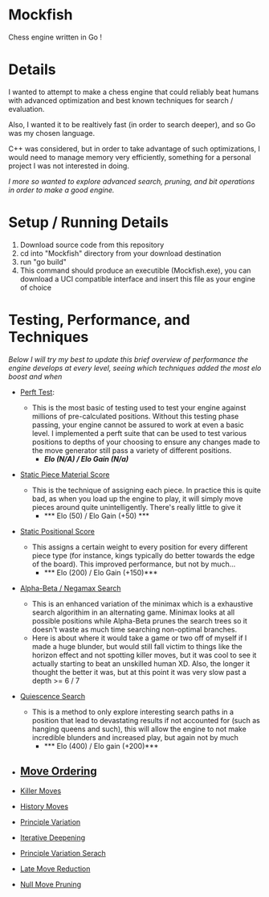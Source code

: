# Mockfish
Chess engine written in Go !

# Details
I wanted to attempt to make a chess engine that could reliably beat humans
with advanced optimization and best known techniques for search / evaluation.

Also, I wanted it to be realtively fast (in order to search deeper), and so Go
was my chosen language. 

C++ was considered, but in order to take advantage of such optimizations, I would need to manage memory very efficiently, something for a personal project I was not interested in doing. 

*I more so wanted to explore advanced search, pruning, and bit operations in order to make a good engine.*

# Setup / Running Details
1. Download source code from this repository
2. cd into "Mockfish" directory from your download destination
3. run "go build"
4. This command should produce an executible (Mockfish.exe), you can download a UCI compatible interface and insert this file as your engine of choice


# Testing, Performance, and Techniques
*Below I will try my best to update this brief overview of performance the engine develops at every level, seeing which techniques added the most elo boost and when*

- [Perft Test](https://www.chessprogramming.org/Perft_Results):
    - This is the most basic of testing used to test your engine against millions of pre-calculated positions. Without this testing phase passing, your engine cannot be assured to work at even a basic level. I implemented a perft suite that can be used to test various positions to depths of your choosing to ensure any changes made to the move generator still pass a variety of different positions.
        - ***Elo (N/A) / Elo Gain (N/a)***

- [Static Piece Material Score](https://www.dailychess.com/rival/programming/evaluation.php)
    - This is the technique of assigning each piece. In practice this is quite bad, as when you load up the engine to play, it will simply move pieces around quite unintelligently. There's really little to give it 
        - *** Elo (50) / Elo Gain (+50) ***

- [Static Positional Score](https://www.dailychess.com/rival/programming/evaluation.php)
    - This assigns a certain weight to every position for every different piece type (for instance, kings typically do better towards the edge of the board). This improved performance, but not by much...
        - *** Elo (200) / Elo Gain (+150)***

- [Alpha-Beta / Negamax Search](https://web.mit.edu/6.034/wwwbob/handout3-fall11.pdf)
    - This is an enhanced variation of the minimax which is a exhaustive search algorithim in an alternating game. Minimax looks at all possible positions while Alpha-Beta prunes the search trees so it doesn't waste as much time searching non-optimal branches. 
    - Here is about where it would take a game or two off of myself if I made a huge blunder, but would still fall victim to things like the horizon effect and not spotting killer moves, but it was cool to see it actually starting to beat an unskilled human XD. Also, the longer it thought the better it was, but at this point it was very slow past a depth >= 6 / 7

- [Quiescence Search]()
    - This is a method to only explore interesting search paths in a position that lead to devastating results if not accounted for (such as hanging queens and such), this will allow the engine to not make incredible blunders and increased play, but again not by much
        - *** Elo (400) / Elo gain (+200)***

- [Move Ordering]()
    - 

- [Killer Moves]()


- [History Moves]()


- [Principle Variation]()

- [Iterative Deepening]()

- [Principle Variation Serach]()

- [Late Move Reduction]()

- [Null Move Pruning]()